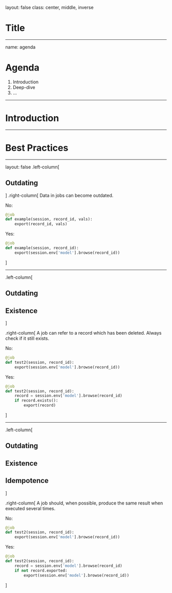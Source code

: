 layout: false
class: center, middle, inverse

# Title

---
name: agenda

# Agenda

1. Introduction
2. Deep-dive
3. ...

---

# Introduction

---
# Best Practices
---

layout: false
.left-column[
  ## Outdating
]
.right-column[
Data in jobs can become outdated.

No:
```python
@job
def example(session, record_id, vals):
    export(record_id, vals)
```

Yes:
```python
@job
def example(session, record_id):
    export(session.env['model'].browse(record_id))
```

]

---

.left-column[
  ## Outdating
  ## Existence
]

.right-column[
A job can refer to a record which has been deleted.
Always check if it still exists.

No:
```python
@job
def test2(session, record_id):
    export(session.env['model'].browse(record_id))
```

Yes:
```python
@job
def test2(session, record_id):
    record = session.env['model'].browse(record_id)
    if record.exists():
        export(record)
```

]

---

.left-column[
  ## Outdating
  ## Existence
  ## Idempotence
]

.right-column[
A job should, when possible, produce the same result when executed several
times.

No:
```python
@job
def test2(session, record_id):
    export(session.env['model'].browse(record_id))
```

Yes:
```python
@job
def test2(session, record_id):
    record = session.env['model'].browse(record_id)
    if not record.exported:
        export(session.env['model'].browse(record_id))
```

]
